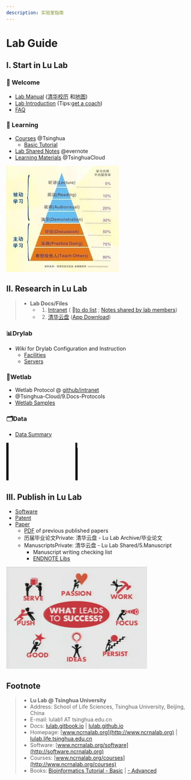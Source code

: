 ```yaml
---
description: 实验室指南
---
```


# Lab Guide

## I. Start in Lu Lab

### 🎉 Welcome <a id="Welcome"></a>

* [Lab Manual](https://www.jianguoyun.com/p/DZVQoDQQ9sSIBhjLzuMC)  \([清华校历](https://cn.bing.com/search?q=%E6%B8%85%E5%8D%8E%E5%A4%A7%E5%AD%A6+%E6%A0%A1%E5%8E%86&qs=n&form=QBLH&sp=-1&pq=%E6%B8%85%E5%8D%8E%E5%A4%A7%E5%AD%A6+%E6%A0%A1%E5%8E%86&sc=5-7&sk=&cvid=E012CF87B239486DA741BC1E40498B82) 和[地图](https://cn.bing.com/search?q=%E6%B8%85%E5%8D%8E%E5%A4%A7%E5%AD%A6+%E5%9C%B0%E5%9B%BE&go=Search&qs=ds&form=QBRE)\)
* [Lab Introduction](https://cloud.tsinghua.edu.cn/f/c73ace6a5d7547c9ba23/) \(Tips:[get a coach](https://www.ted.com/talks/atul_gawande_want_to_get_great_at_something_get_a_coach)\)
* [FAQ](faq.md)

### 📖 Learning <a id="Learning"></a>

* [Courses](https://www.ncrnalab.org/courses) @Tsinghua
  * [Basic Tutorial](https://lulab2.gitbook.io)
* [Lab Shared Notes](https://www.yinxiang.com/everhub/personal/336255) @evernote
* [Learning Materials](https://cloud.tsinghua.edu.cn/d/21e154bba31143ada2b1/) @TsinghuaCloud

![](.gitbook/assets/learning.jpg)

## II. Research in Lu Lab

> * **Lab Docs/Files** 
>   * 1. [Intranet](https://github.com/lulab/intranet) \( 🚩[to do list](https://github.com/lulab/intranet/blob/master/README.md#intranet-of-lu-lab) ; [Notes shared by lab members](https://github.com/lulab/intranet/projects/1?fullscreen=true)\) 
>   * 2. [清华云盘](https://cloud.tsinghua.edu.cn) \([App Download](https://www.seafile.com/download)\)

### 📊Drylab

* _Wiki_ for Drylab Configuration and Instruction
  * [Facilities](https://github.com/lulab/intranet/wiki/Facilities) 
  * [Servers](https://github.com/lulab/intranet/wiki/Servers) 

### 🧪Wetlab

* Wetlab Protocol @ [github/intranet](https://github.com/lulab/intranet/blob/master/wetlab_protocol)
* @Tsinghua-Cloud/9.Docs-Protocols   
* [Wetlab Samples](https://github.com/lulab/intranet/blob/master/wetlab_samples/README.md) 

### 🗂Data

* [Data Summary](https://github.com/lulab/intranet/blob/master/drylab_data/README.md) 

![](.gitbook/assets/science.gif)

## III. Publish in Lu Lab

* [Software](http://www.ncrnalab.org/software)
* [Patent](https://www.ncrnalab.org/open/#%E7%9B%B8%E5%85%B3%E4%B8%93%E5%88%A9)
* [Paper](https://www.ncrnalab.org/pub)
  * [PDF](https://cloud.tsinghua.edu.cn/d/46ebd01fd0484f468152/) of previous published papers
  * 历届毕业论文Private: 清华云盘 - Lu Lab Archive/毕业论文
  * ManuscriptsPrivate: 清华云盘 - Lu Lab Shared/5.Manuscript
    * Manuscript writing checking list
    * [ENDNOTE Libs](https://cloud.tsinghua.edu.cn/d/928f3f4a8c8d4ab8b8ad/?p=%2FENDNOTE&mode=list)

![](.gitbook/assets/success.png)

## Footnote

> * **Lu Lab @ Tsinghua University**
> * Address:   School of Life Sciences, Tsinghua University, Beijing, China
> * E-mail:    lulab1 AT tsinghua.edu.cn
> * Docs: [lulab.gitbook.io](http://lulab.gitbook.io)  \|  [lulab.github.io](http://lulab.github.io)
> * Homepage:   [www.ncrnalab.org](http://www.ncrnalab.org)  \|  [lulab.life.tsinghua.edu.cn](http://lulab.life.tsinghua.edu.cn)
> * Software:  [www.ncrnalab.org/software](http://software.ncrnalab.org)
> * Courses:  [www.ncrnalab.org/courses](http://www.ncrnalab.org/courses)
> * Books: [Bioinformatics Tutorial - Basic](https://lulab2.gitbook.io)  \|  [- Advanced](https://lulab1.gitbook.io)



